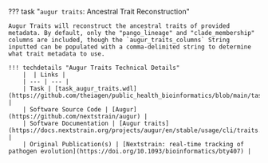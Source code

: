 ??? task "`augur traits`: Ancestral Trait Reconstruction"

    Augur Traits will reconstruct the ancestral traits of provided metadata. By default, only the "pango_lineage" and "clade_membership" columns are included, though the `augur_traits_columns` String inputted can be populated with a comma-delimited string to determine what trait metadata to use.

    !!! techdetails "Augur Traits Technical Details"        
        |  | Links |
        | --- | --- |
        | Task | [task_augur_traits.wdl](https://github.com/theiagen/public_health_bioinformatics/blob/main/tasks/phylogenetic_inference/augur/task_augur_traits.wdl) |
        | Software Source Code | [Augur](https://github.com/nextstrain/augur) |
        | Software Documentation | [Augur traits](https://docs.nextstrain.org/projects/augur/en/stable/usage/cli/traits.html) |
        | Original Publication(s) | [Nextstrain: real-time tracking of pathogen evolution](https://doi.org/10.1093/bioinformatics/bty407) |
